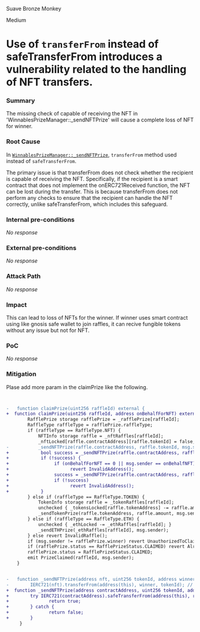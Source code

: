 Suave Bronze Monkey

Medium

# Use of `transferFrom` instead of safeTransferFrom introduces a vulnerability related to the handling of NFT transfers.

### Summary

The missing check of capable of receiving the NFT in 'WinnablesPrizeManager::_sendNFTPrize' will cause a complete loss of NFT for winner. 

### Root Cause

In [`WinnablesPrizeManager::_sendNFTPrize`](https://github.com/sherlock-audit/2024-08-winnables-raffles/blob/main/public-contracts/contracts/WinnablesPrizeManager.sol#L301), `transferFrom` method used instead of `safeTransferFrom`.

The primary issue is that transferFrom does not check whether the recipient is capable of receiving the NFT. Specifically, if the recipient is a smart contract that does not implement the onERC721Received function, the NFT can be lost during the transfer. This is because transferFrom does not perform any checks to ensure that the recipient can handle the NFT correctly, unlike safeTransferFrom, which includes this safeguard. 

### Internal pre-conditions

_No response_

### External pre-conditions

_No response_

### Attack Path

_No response_

### Impact

This can lead to loss of NFTs for the winner. 
If winner uses smart contract using like gnosis safe wallet to join raffles, it can recive fungible tokens without any issue but not for NFT. 

### PoC

_No response_

### Mitigation

Plase add more param in the claimPrize like the following.

```diff


-   function claimPrize(uint256 raffleId) external {
+  function claimPrize(uint256 raffleId, address onBehalfForNFT) external {
        RafflePrize storage rafflePrize = _rafflePrize[raffleId];
        RaffleType raffleType = rafflePrize.raffleType;
        if (raffleType == RaffleType.NFT) {
            NFTInfo storage raffle = _nftRaffles[raffleId];
            _nftLocked[raffle.contractAddress][raffle.tokenId] = false;
-           _sendNFTPrize(raffle.contractAddress, raffle.tokenId, msg.sender);
+            bool success = _sendNFTPrize(raffle.contractAddress, raffle.tokenId, msg.sender);
+            if (!success) {
+                 if (onBehalfForNFT == 0 || msg.sender == onBehalfNFT)
+                       revert InvalidAddress();    
+                 success = _sendNFTPrize(raffle.contractAddress, raffle.tokenId, onBehalfForNFT);
+                 if (!success)
+                       revert InvalidAddress();
+            }
        } else if (raffleType == RaffleType.TOKEN) {
            TokenInfo storage raffle = _tokenRaffles[raffleId];
            unchecked { _tokensLocked[raffle.tokenAddress] -= raffle.amount; }
            _sendTokenPrize(raffle.tokenAddress, raffle.amount, msg.sender);
        } else if (raffleType == RaffleType.ETH) {
            unchecked { _ethLocked -= _ethRaffles[raffleId]; }
            _sendETHPrize(_ethRaffles[raffleId], msg.sender);
        } else revert InvalidRaffle();
        if (msg.sender != rafflePrize.winner) revert UnauthorizedToClaim();
        if (rafflePrize.status == RafflePrizeStatus.CLAIMED) revert AlreadyClaimed();
        rafflePrize.status = RafflePrizeStatus.CLAIMED;
        emit PrizeClaimed(raffleId, msg.sender);
    }


-   function _sendNFTPrize(address nft, uint256 tokenId, address winner) internal {
-        IERC721(nft).transferFrom(address(this), winner, tokenId); // @audit use safeTransferFrom
+  function _sendNFTPrize(address contractAddress, uint256 tokenId, address recipient) internal returns (bool) {
+        try IERC721(contractAddress).safeTransferFrom(address(this), recipient, tokenId) {
+               return true; 
+        } catch {
+               return false;
+        }
     }
``` 
